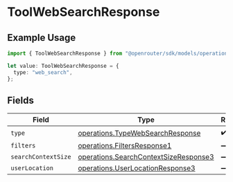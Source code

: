 # ToolWebSearchResponse

## Example Usage

```typescript
import { ToolWebSearchResponse } from "@openrouter/sdk/models/operations";

let value: ToolWebSearchResponse = {
  type: "web_search",
};
```

## Fields

| Field                                                                                          | Type                                                                                           | Required                                                                                       | Description                                                                                    |
| ---------------------------------------------------------------------------------------------- | ---------------------------------------------------------------------------------------------- | ---------------------------------------------------------------------------------------------- | ---------------------------------------------------------------------------------------------- |
| `type`                                                                                         | [operations.TypeWebSearchResponse](../../models/operations/typewebsearchresponse.md)           | :heavy_check_mark:                                                                             | N/A                                                                                            |
| `filters`                                                                                      | [operations.FiltersResponse1](../../models/operations/filtersresponse1.md)                     | :heavy_minus_sign:                                                                             | N/A                                                                                            |
| `searchContextSize`                                                                            | [operations.SearchContextSizeResponse3](../../models/operations/searchcontextsizeresponse3.md) | :heavy_minus_sign:                                                                             | N/A                                                                                            |
| `userLocation`                                                                                 | [operations.UserLocationResponse3](../../models/operations/userlocationresponse3.md)           | :heavy_minus_sign:                                                                             | N/A                                                                                            |
